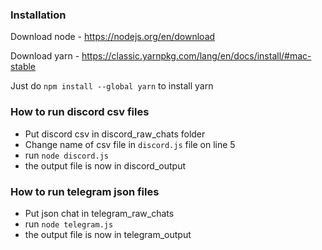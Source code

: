 ### Installation

Download node - https://nodejs.org/en/download

Download yarn - https://classic.yarnpkg.com/lang/en/docs/install/#mac-stable 

Just do `npm install --global yarn` to install yarn

### How to run discord csv files

- Put discord csv in discord_raw_chats folder
- Change name of csv file in `discord.js` file on line 5 
- run `node discord.js`
- the output file is now in discord_output

### How to run telegram json files

- Put json chat in telegram_raw_chats
- run `node telegram.js`
- the output file is now in telegram_output










